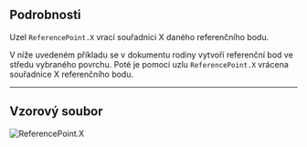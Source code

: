 ## Podrobnosti
Uzel `ReferencePoint.X` vrací souřadnici X daného referenčního bodu.

V níže uvedeném příkladu se v dokumentu rodiny vytvoří referenční bod ve středu vybraného povrchu. Poté je pomocí uzlu `ReferencePoint.X` vrácena souřadnice X referenčního bodu.

___
## Vzorový soubor

![ReferencePoint.X](./Revit.Elements.ReferencePoint.X_img.jpg)
